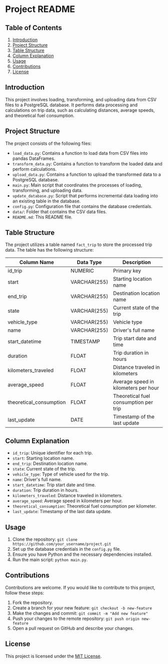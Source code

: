 # Project README

## Table of Contents
1. [Introduction](#introduction)
2. [Project Structure](#project-structure)
3. [Table Structure](#table-structure)
4. [Column Explanation](#column-explanation)
5. [Usage](#usage)
6. [Contributions](#contributions)
7. [License](#license)

## Introduction
This project involves loading, transforming, and uploading data from CSV files to a PostgreSQL database. It performs data processing and calculations on trip data, such as calculating distances, average speeds, and theoretical fuel consumption.

## Project Structure
The project consists of the following files:

- `load_data.py`: Contains a function to load data from CSV files into pandas DataFrames.
- `transform_data.py`: Contains a function to transform the loaded data and perform calculations.
- `upload_data.py`: Contains a function to upload the transformed data to a PostgreSQL database.
- `main.py`: Main script that coordinates the processes of loading, transforming, and uploading data.
- `update_database.py`: Script that performs incremental data loading into an existing table in the database.
- `config.py`: Configuration file that contains the database credentials.
- `data/`: Folder that contains the CSV data files.
- `README.md`: This README file.

## Table Structure
The project utilizes a table named `fact_trip` to store the processed trip data. The table has the following structure:

| Column Name              | Data Type     | Description                                         |
|--------------------------|---------------|-----------------------------------------------------|
| id_trip                  | NUMERIC       | Primary key                                         |
| start                    | VARCHAR(255)  | Starting location name                              |
| end_trip                 | VARCHAR(255)  | Destination location name                           |
| state                    | VARCHAR(255)  | Current state of the trip                           |
| vehicle_type             | VARCHAR(255)  | Vehicle type                                        |
| name                     | VARCHAR(255)  | Driver's full name                                  |
| start_datetime           | TIMESTAMP     | Trip start date and time                            |
| duration                 | FLOAT         | Trip duration in hours                              |
| kilometers_traveled      | FLOAT         | Distance traveled in kilometers                     |
| average_speed            | FLOAT         | Average speed in kilometers per hour                |
| theoretical_consumption  | FLOAT         | Theoretical fuel consumption per trip               |
| last_update              | DATE          | Timestamp of the last update                        |

## Column Explanation
- `id_trip`: Unique identifier for each trip.
- `start`: Starting location name.
- `end_trip`: Destination location name.
- `state`: Current state of the trip.
- `vehicle_type`: Type of vehicle used for the trip.
- `name`: Driver's full name.
- `start_datetime`: Trip start date and time.
- `duration`: Trip duration in hours.
- `kilometers_traveled`: Distance traveled in kilometers.
- `average_speed`: Average speed in kilometers per hour.
- `theoretical_consumption`: Theoretical fuel consumption per kilometer.
- `last_update`: Timestamp of the last data update.

## Usage
1. Clone the repository: `git clone https://github.com/your_username/project.git`
2. Set up the database credentials in the `config.py` file.
3. Ensure you have Python and the necessary dependencies installed.
4. Run the main script: `python main.py`.

## Contributions
Contributions are welcome. If you would like to contribute to this project, follow these steps:
1. Fork the repository.
2. Create a branch for your new feature: `git checkout -b new-feature`
3. Make the changes and commit: `git commit -m "Add new feature"`
4. Push your changes to the remote repository: `git push origin new-feature`
5. Open a pull request on GitHub and describe your changes.

## License
This project is licensed under the [MIT License](LICENSE).

